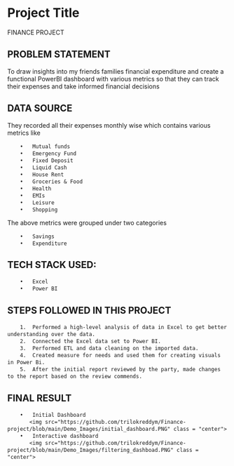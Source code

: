 
# Project Title

 FINANCE PROJECT


## PROBLEM STATEMENT

To draw insights into my friends families financial expenditure and create a functional PowerBI dashboard with various metrics so that they can track their expenses and take informed financial decisions
## DATA SOURCE

They recorded all their expenses monthly wise which contains various metrics like
       
        •	Mutual funds 
        •	Emergency Fund 
        •	Fixed Deposit 
        •	Liquid Cash 
        •	House Rent 
        •	Groceries & Food 
        •	Health 
        •	EMIs 
        •	Leisure
        •	Shopping

The above metrics were grouped under two categories 

        •	Savings 
        •	Expenditure



## TECH STACK USED: 

        •	Excel 
        •	Power BI

## STEPS FOLLOWED IN THIS PROJECT

        1.	Performed a high-level analysis of data in Excel to get better understanding over the data.
        2.	Connected the Excel data set to Power BI.
        3.	Performed ETL and data cleaning on the imported data.
        4.	Created measure for needs and used them for creating visuals in Power Bi.
        5.	After the initial report reviewed by the party, made changes to the report based on the review commends.

## FINAL RESULT

        •	Initial Dashboard
           <img src="https://github.com/trilokreddym/Finance-project/blob/main/Demo_Images/initial_dashboard.PNG" class = "center">
        •	Interactive dashboard
           <img src="https://github.com/trilokreddym/Finance-project/blob/main/Demo_Images/filtering_dashboad.PNG" class = "center">

 
    
